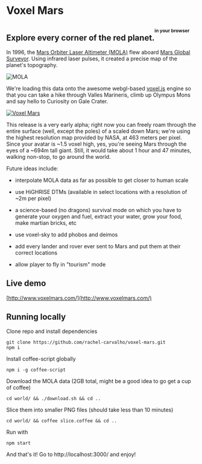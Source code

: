 Voxel Mars
==========

## Explore every corner of the red planet.<sup><sup><sup>in your browser</sup></sup></sup>

In 1996, the [Mars Orbiter Laser Altimeter (MOLA)](http://en.wikipedia.org/wiki/Mars_Orbiter_Laser_Altimeter) flew aboard [Mars Global Surveyor](http://en.wikipedia.org/wiki/Mars_Global_Surveyor). Using infrared laser pulses, it created a precise map of the planet's topography.

![MOLA](http://i.imgur.com/fqkYKU5.gif)

We're loading this data onto the awesome webgl-based [voxel.js](http://voxeljs.com/) engine so that you can take a hike through Valles Marineris, climb up Olympus Mons and say hello to Curiosity on Gale Crater.

[![Voxel Mars](http://i.imgur.com/tKvgHfU.jpg)](http://www.voxelmars.com/)

This release is a very early alpha; right now you can freely roam through the entire surface (well, except the poles) of a scaled down Mars; we're using the highest resolution map provided by NASA, at 463 meters per pixel. Since your avatar is ~1.5 voxel high, yes, you're seeing Mars through the eyes of a ~694m tall giant. Still, it would take about 1 hour and 47 minutes, walking non-stop, to go around the world.

Future ideas include:
  - interpolate MOLA data as far as possible to get closer to human scale

  - use HiGHRISE DTMs (available in select locations with a resolution of ~2m per pixel)

  - a science-based (no dragons) survival mode on which you have to generate your oxygen and fuel, extract your water, grow your food, make martian bricks, etc

  - use voxel-sky to add phobos and deimos

  - add every lander and rover ever sent to Mars and put them at their correct locations

  - allow player to fly in "tourism" mode

## Live demo

[http://www.voxelmars.com/](http://www.voxelmars.com/)

## Running locally

Clone repo and install dependencies

```
git clone https://github.com/rachel-carvalho/voxel-mars.git
npm i
```

Install coffee-script globally

```
npm i -g coffee-script
```

Download the MOLA data (2GB total, might be a good idea to go get a cup of coffee)

```
cd world/ && ./download.sh && cd ..
```

Slice them into smaller PNG files (should take less than 10 minutes)

```
cd world/ && coffee slice.coffee && cd ..
```

Run with

```
npm start
```

And that's it! Go to http://localhost:3000/ and enjoy!